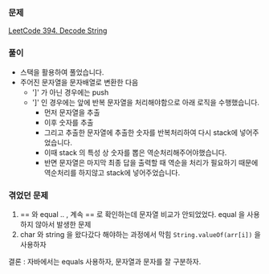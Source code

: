 ### 문제
[LeetCode 394. Decode String](https://leetcode.com/problems/decode-string/)

### 풀이

- 스택을 활용하여 풀었습니다.
- 주어진 문자열을 문자배열로 변환한 다음
    - ']' 가 아닌 경우에는 push
    - ']' 인 경우에는 앞에 반복 문자열을 처리해야함으로 아래 로직을 수행했습니다.
        - 먼저 문자열을 추출
        - 이후 숫자를 추출
        - 그리고 추출한 문자열에 추출한 숫자를 반복처리하여 다시 stack에 넣어주었습니다.
        - 이때 stack 의 특성 상 숫자를 뽑은 역순처리해주어야했습니다.
        - 반면 문자열은 마지막 최종 답을 출력할 때 역순을 처리가 필요하기 때문에 역순처리를 하지않고 stack에 넣어주었습니다.

### 겪었던 문제

1. == 와 equal .. , 계속 == 로 확인하는데 문자열 비교가 안되었었다. equal 을 사용하지 않아서 발생한 문제
2. char 와 string 을 왔다갔다 해야하는 과정에서 막힘 `String.valueOf(arr[i])` 을 사용하자

결론 : 자바에서는 equals 사용하자, 문자열과 문자를 잘 구분하자.
